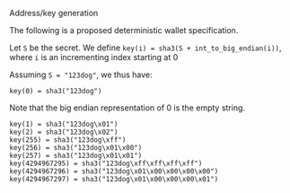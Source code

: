 Address/key generation

The following is a proposed deterministic wallet specification.

Let `S` be the secret. We define `key(i) = sha3(S + int_to_big_endian(i))`, where `i` is an incrementing index starting at 0

Assuming `S = "123dog"`, we thus have:

    key(0) = sha3("123dog")

Note that the big endian representation of 0 is the empty string.

    key(1) = sha3("123dog\x01")
    key(2) = sha3("123dog\x02")
    key(255) = sha3("123dog\xff")
    key(256) = sha3("123dog\x01\x00")
    key(257) = sha3("123dog\x01\x01")
    key(4294967295) = sha3("123dog\xff\xff\xff\xff")
    key(4294967296) = sha3("123dog\x01\x00\x00\x00\x00")
    key(4294967297) = sha3("123dog\x01\x00\x00\x00\x01")